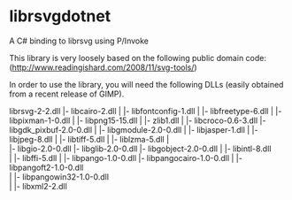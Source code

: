 librsvgdotnet
=============

A C# binding to librsvg using P/Invoke

This library is very loosely based on the following public domain code: (http://www.readingishard.com/2008/11/svg-tools/)

In order to use the library, you will need the following DLLs (easily obtained from a recent release of GIMP).

librsvg-2-2.dll
|- libcairo-2.dll 
|  |- libfontconfig-1.dll
|  |- libfreetype-6.dll
|  |- libpixman-1-0.dll
|  |- libpng15-15.dll
|  |- zlib1.dll
|
|- libcroco-0.6-3.dll
|- libgdk_pixbuf-2.0-0.dll
|  |- libgmodule-2.0-0.dll
|  |- libjasper-1.dll
|  |- libjpeg-8.dll
|  |- libtiff-5.dll
|     |- liblzma-5.dll
|  
|- libgio-2.0-0.dll
|- libglib-2.0-0.dll
|- libgobject-2.0-0.dll
|  |- libintl-8.dll  
|  |- libffi-5.dll
|
|- libpango-1.0-0.dll
|- libpangocairo-1.0-0.dll
|  |- libpangoft2-1.0-0.dll  
|  |- libpangowin32-1.0-0.dll  
|
|- libxml2-2.dll	
			
